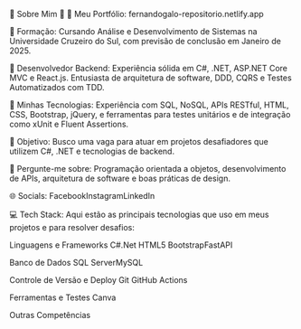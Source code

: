 💫 Sobre Mim 💫
🔗 Meu Portfólio: fernandogalo-repositorio.netlify.app

🔭 Formação: Cursando Análise e Desenvolvimento de Sistemas na Universidade Cruzeiro do Sul, com previsão de conclusão em Janeiro de 2025.

🔧 Desenvolvedor Backend: Experiência sólida em C#, .NET, ASP.NET Core MVC e React.js. Entusiasta de arquitetura de software, DDD, CQRS e Testes Automatizados com TDD.

🌱 Minhas Tecnologias: Experiência com SQL, NoSQL, APIs RESTful, HTML, CSS, Bootstrap, jQuery, e ferramentas para testes unitários e de integração como xUnit e Fluent Assertions.

👯 Objetivo: Busco uma vaga para atuar em projetos desafiadores que utilizem C#, .NET e tecnologias de backend.

💬 Pergunte-me sobre: Programação orientada a objetos, desenvolvimento de APIs, arquitetura de software e boas práticas de design.

🌐 Socials:
FacebookInstagramLinkedIn

💻 Tech Stack:
Aqui estão as principais tecnologias que uso em meus projetos e para resolver desafios:

Linguagens e Frameworks
C#.Net
HTML5
BootstrapFastAPI

Banco de Dados
SQL ServerMySQL

Controle de Versão e Deploy
Git
GitHub Actions

Ferramentas e Testes
Canva

Outras Competências

